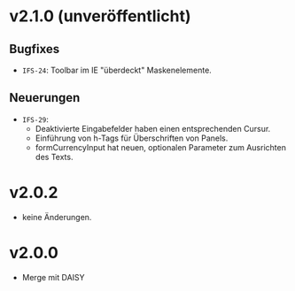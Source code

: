 # v2.1.0 (unveröffentlicht)
## Bugfixes
- `IFS-24`: Toolbar im IE "überdeckt" Maskenelemente.

## Neuerungen
- `IFS-29`:
	* Deaktivierte Eingabefelder haben einen entsprechenden Cursur.
    * Einführung von h-Tags für Überschriften von Panels.
    * formCurrencyInput hat neuen, optionalen Parameter zum Ausrichten des Texts.


# v2.0.2
- keine Änderungen.

# v2.0.0 
- Merge mit DAISY
